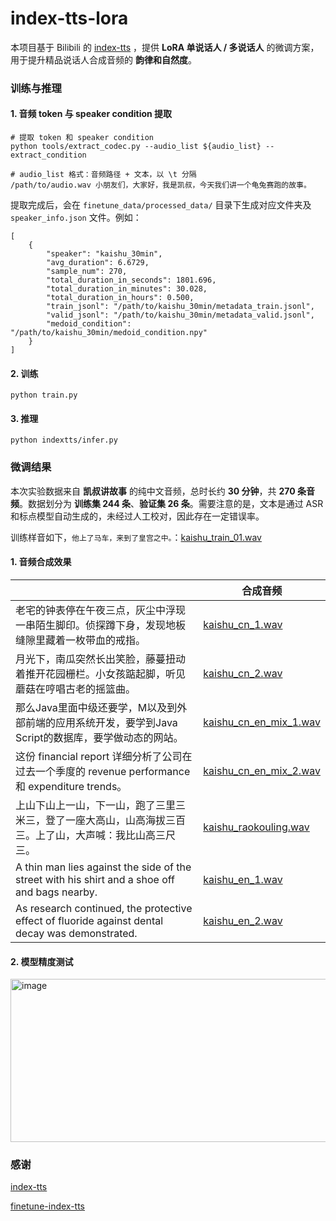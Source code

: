 # index-tts-lora
本项目基于 Bilibili 的 [index-tts](https://github.com/index-tts/index-tts) ，提供 **LoRA 单说话人 / 多说话人** 的微调方案，用于提升精品说话人合成音频的 **韵律和自然度**。

### 训练与推理

#### 1. 音频 token 与 speaker condition 提取

```shell
# 提取 token 和 speaker condition
python tools/extract_codec.py --audio_list ${audio_list} --extract_condition

# audio_list 格式：音频路径 + 文本，以 \t 分隔
/path/to/audio.wav 小朋友们，大家好，我是凯叔，今天我们讲一个龟兔赛跑的故事。
```

提取完成后，会在 `finetune_data/processed_data/` 目录下生成对应文件夹及 `speaker_info.json` 文件。例如：

```shell
[
    {
        "speaker": "kaishu_30min",
        "avg_duration": 6.6729,
        "sample_num": 270,
        "total_duration_in_seconds": 1801.696,
        "total_duration_in_minutes": 30.028,
        "total_duration_in_hours": 0.500,
        "train_jsonl": "/path/to/kaishu_30min/metadata_train.jsonl",
        "valid_jsonl": "/path/to/kaishu_30min/metadata_valid.jsonl",
        "medoid_condition": "/path/to/kaishu_30min/medoid_condition.npy"
    }
]
```

#### 2. 训练

```shell
python train.py
```

#### 3. 推理

```
python indextts/infer.py
```
### 微调结果

本次实验数据来自 **凯叔讲故事** 的纯中文音频，总时长约 **30 分钟**，共 **270 条音频**。数据划分为 **训练集 244 条**、**验证集 26 条**。需要注意的是，文本是通过 ASR 和标点模型自动生成的，未经过人工校对，因此存在一定错误率。

训练样音如下，`他上了马车，来到了皇宫之中。`：[kaishu_train_01.wav](https://github.com/user-attachments/files/22336605/kaishu_train_01.wav)

#### 1. 音频合成效果

|                                                              | 合成音频                                           |
| ------------------------------------------------------------ | -------------------------------------------------- |
| 老宅的钟表停在午夜三点，灰尘中浮现一串陌生脚印。侦探蹲下身，发现地板缝隙里藏着一枚带血的戒指。 | [kaishu_cn_1.wav](https://github.com/user-attachments/files/22336613/kaishu_cn_1.wav)|
| 月光下，南瓜突然长出笑脸，藤蔓扭动着推开花园栅栏。小女孩踮起脚，听见蘑菇在哼唱古老的摇篮曲。 |     [kaishu_cn_2.wav](https://github.com/user-attachments/files/22336616/kaishu_cn_2.wav)|
| 那么Java里面中级还要学，M以及到外部前端的应用系统开发，要学到Java Script的数据库，要学做动态的网站。 |     [kaishu_cn_en_mix_1.wav](https://github.com/user-attachments/files/22336625/kaishu_cn_en_mix_1.wav) |
| 这份 financial report 详细分析了公司在过去一个季度的 revenue performance 和 expenditure trends。 |  [kaishu_cn_en_mix_2.wav](https://github.com/user-attachments/files/22336633/kaishu_cn_en_mix_2.wav) |
| 上山下山上一山，下一山，跑了三里三米三，登了一座大高山，山高海拔三百三。上了山，大声喊：我比山高三尺三。 |   [kaishu_raokouling.wav](https://github.com/user-attachments/files/22336634/kaishu_raokouling.wav)  |
| A thin man lies against the side of the street with his shirt and a shoe off and bags nearby. |  [kaishu_en_1.wav](https://github.com/user-attachments/files/22336636/kaishu_en_1.wav)|
| As research continued, the protective effect of fluoride against dental decay was demonstrated. |     [kaishu_en_2.wav](https://github.com/user-attachments/files/22336638/kaishu_en_2.wav)|

#### 2. 模型精度测试

<img width="1182" height="261" alt="image" src="https://github.com/user-attachments/assets/fb86938d-95d9-4b10-9588-2de1e43b51d1" />

### 感谢

[index-tts](https://github.com/index-tts/index-tts)

[finetune-index-tts](https://github.com/yrom/finetune-index-tts)
